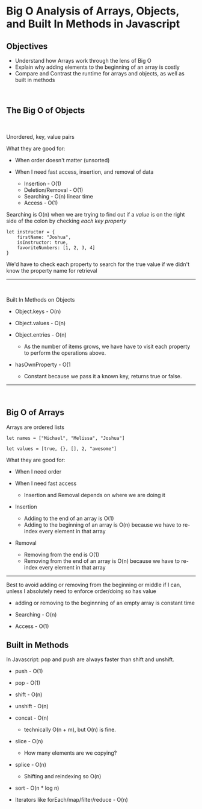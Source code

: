 # Big O Analysis of Arrays, Objects, and Built In Methods in Javascript

## Objectives

- Understand how Arrays work through the lens of Big O
- Explain why adding elements to the beginning of an array is costly
- Compare and Contrast the runtime for arrays and objects, as well as built in methods

<br>
  
## The Big O of Objects

<br>

Unordered, key, value pairs

What they are good for:

- When order doesn't matter (unsorted)
- When I need fast access, insertion, and removal of data
  
  - Insertion - O(1)
  - Deletion/Removal - O(1)
  - Searching - O(n) linear time
  - Access - O(1)

Searching is O(n) when we are trying to find 
out if a <em>value</em> is on the right side of the colon by checking <em>each key property</em>

    let instructor = {
        firstName: "Joshua",
        isInstructor: true,
        favoriteNumbers: [1, 2, 3, 4]
    }

We'd have to check each property to search for the true value if we didn't know the property name for retrieval

---

<br>

Built In Methods on Objects

- Object.keys - O(n)
- Object.values - O(n)
- Object.entries - O(n)
  -  As the number of items grows, we have have to visit each property to perform the operations above.

- hasOwnProperty - O(1
  - Constant because we pass it a known key, returns true or false.

---

<br>

## Big O of Arrays

Arrays are ordered lists

    let names = ["Michael", "Melissa", "Joshua"]

    let values = [true, {}, [], 2, "awesome"]

What they are good for:

- When I need order
- When I need fast access
  - Insertion and Removal depends on where we are doing it

- Insertion 
  - Adding to the end of an array is O(1)
  - Adding to the beginning of an array is O(n) because we have to re-index every element in that array
- Removal 
  - Removing from the end is O(1)
  - Removing from the end of an array is O(n) because we have to re-index every element in that array

---

Best to avoid adding or removing from the beginning or middle if I can, unless I absolutely need to enforce order/doing so has value

- adding or removing to the beginnning of an empty array is constant time

- Searching - O(n)
- Access - O(1)

## Built in Methods

In Javascript: pop and push are always faster than shift and unshift.

- push - O(1)
- pop - O(1)
- shift - O(n) 
- unshift - O(n)

- concat - O(n)
  - technically O(n + m), but O(n) is fine.
- slice - O(n)
  - How many elements are we copying?
- splice - O(n)
  - Shifting and reindexing so O(n)
- sort - O(n * log n)
- Iterators like forEach/map/filter/reduce - O(n)





